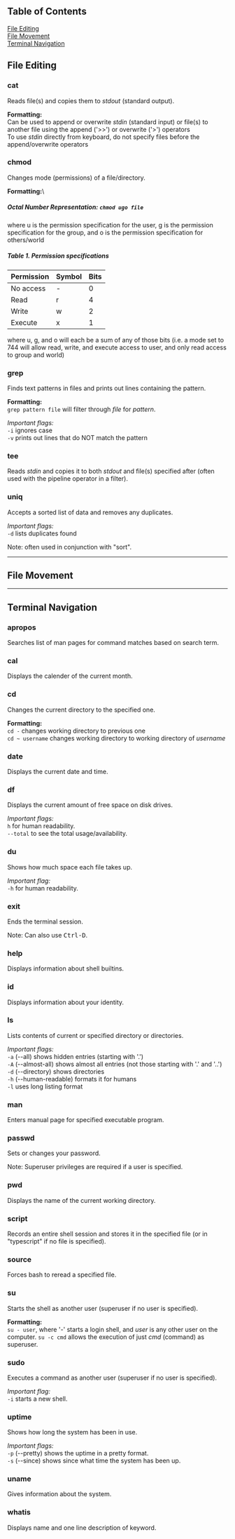 ## Table of Contents

[File Editing](https://github.com/francescasiconolfi/Personal-Notes/blob/main/Linux-Commands-I-Actually-Use.md#file-editing)\
[File Movement](https://github.com/francescasiconolfi/Personal-Notes/blob/main/Linux-Commands-I-Actually-Use.md#file-movement)\
[Terminal Navigation](https://github.com/francescasiconolfi/Personal-Notes/blob/main/Linux-Commands-I-Actually-Use.md#terminal-navigation)


## File Editing

### cat
Reads file(s) and copies them to *stdout* (standard output).

**Formatting:**\
Can be used to append or overwrite *stdin* (standard input) or file(s) to another file using the append ('>>') or overwrite ('>') operators\
To use *stdin* directly from keyboard, do not specify files before the append/overwrite operators

### chmod
Changes mode (permissions) of a file/directory.

**Formatting:**\
##### Octal Number Representation: `chmod ugo file`
where u is the permission specification for the user, g is the permission specification for the group, and o is the permission specification for others/world

##### Table 1. Permission specifications
| Permission | Symbol | Bits |
| --- | --- | --- |
| No access | - | 0 |
| Read | r | 4 |
| Write | w | 2 |
| Execute | x | 1 |

where u, g, and o will each be a sum of any of those bits (i.e. a mode set to 744 will allow read, write, and execute access to user, and only read access to group and world)




### grep
Finds text patterns in files and prints out lines containing the pattern.

**Formatting:**\
`grep pattern file` will filter through *file* for *pattern*.

*Important flags:*\
`-i` ignores case\
`-v` prints out lines that do NOT match the pattern

### tee
Reads *stdin* and copies it to both *stdout* and file(s) specified after (often used with the pipeline operator in a filter).

### uniq
Accepts a sorted list of data and removes any duplicates.

*Important flags:*\
`-d` lists duplicates found

Note: often used in conjunction with "sort".

---

## File Movement

---

## Terminal Navigation

### apropos
Searches list of man pages for command matches based on search term.

### cal
Displays the calender of the current month.

### cd
Changes the current directory to the specified one.

**Formatting:**\
`cd -` changes working directory to previous one\
`cd ~ username` changes working directory to working directory of *username*

### date
Displays the current date and time.

### df
Displays the current amount of free space on disk drives.

*Important flags:*\
`h` for human readability.\
`--total` to see the total usage/availability.

### du
Shows how much space each file takes up.

*Important flag:*\
`-h` for human readability.

### exit
Ends the terminal session.

Note: Can also use <kbd>Ctrl-D</kbd>.

### help
Displays information about shell builtins.

### id
Displays information about your identity.

### ls
Lists contents of current or specified directory or directories.

*Important flags:*\
`-a` (--all) shows hidden entries (starting with '.')\
`-A` (--almost-all) shows almost all entries (not those starting with '.' and '..')\
`-d` (--directory) shows directories\
`-h` (--human-readable) formats it for humans\
`-l` uses long listing format

### man
Enters manual page for specified executable program.

### passwd
Sets or changes your password.

Note: Superuser privileges are required if a user is specified.

### pwd
Displays the name of the current working directory.

### script
Records an entire shell session and stores it in the specified file (or in "typescript" if no file is specified).

### source
Forces bash to reread a specified file.

### su
Starts the shell as another user (superuser if no user is specified).

**Formatting:**\
`su - user`, where '-' starts a login shell, and *user* is any other user on the computer.
`su -c cmd` allows the execution of just *cmd* (command) as superuser.

### sudo
Executes a command as another user (superuser if no user is specified).

*Important flag:*\
`-i` starts a new shell.

### uptime
Shows how long the system has been in use.

*Important flags:*\
`-p` (--pretty) shows the uptime in a pretty format.\
`-s` (--since) shows since what time the system has been up.

### uname
Gives information about the system.

### whatis
Displays name and one line description of keyword.
